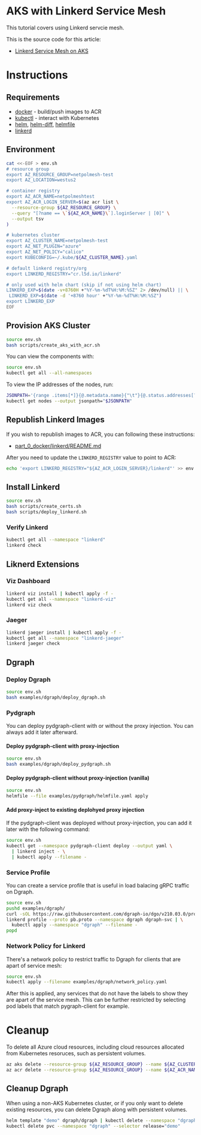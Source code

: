 # AKS with Linkerd Service Mesh

This tutorial covers using Linkerd servcie mesh.

This is the source code for this article:

* [Linkerd Service Mesh on AKS](https://joachim8675309.medium.com/linkerd-service-mesh-on-aks-a75d60ef4f5a)

# Instructions

## Requirements

* [docker](https://docs.docker.com/get-docker/) - build/push images to ACR
* [kubectl](https://kubernetes.io/docs/tasks/tools/) - interact with Kubernetes
* [helm](https://helm.sh/docs/intro/install/), [helm-diff](https://github.com/databus23/helm-diff), [helmfile](https://github.com/roboll/helmfile)
* [linkerd](https://linkerd.io/2.10/getting-started/)


## Environment

```bash
cat <<-EOF > env.sh
# resource group
export AZ_RESOURCE_GROUP=netpolmesh-test
export AZ_LOCATION=westus2

# container registry
export AZ_ACR_NAME=netpolmeshtest
export AZ_ACR_LOGIN_SERVER=$(az acr list \
  --resource-group ${AZ_RESOURCE_GROUP} \
  --query "[?name == \`${AZ_ACR_NAME}\`].loginServer | [0]" \
  --output tsv
)

# kubernetes cluster
export AZ_CLUSTER_NAME=netpolmesh-test
export AZ_NET_PLUGIN="azure"
export AZ_NET_POLICY="calico"
export KUBECONFIG=~/.kube/${AZ_CLUSTER_NAME}.yaml

# default linkerd registry/org
export LINKERD_REGISTRY="cr.l5d.io/linkerd"

# only used with helm chart (skip if not using helm chart)
LINKERD_EXP=$(date -v+8760H +"%Y-%m-%dT%H:%M:%SZ" 2> /dev/null) || \
 LINKERD_EXP=$(date -d '+8760 hour' +"%Y-%m-%dT%H:%M:%SZ")
export LINKERD_EXP
EOF
```

## Provision AKS Cluster

```bash
source env.sh
bash scripts/create_aks_with_acr.sh
```

You can view the components with:

```bash
source env.sh
kubectl get all --all-namespaces
```

To view the IP addresses of the nodes, run:

```bash
JSONPATH='{range .items[*]}{@.metadata.name}{"\t"}{@.status.addresses[?(@.type == "InternalIP")].address}{"\n"}{end}'
kubectl get nodes --output jsonpath="$JSONPATH"
```

## Republish Linkerd Images

If you wish to republish images to ACR, you can following these instructions:

* [part_0_docker/linkerd/README.md](../part_0_docker/linkerd/README.md)

After you need to update the `LINKERD_REGISTRY` value to point to ACR:

```bash
echo 'export LINKERD_REGISTRY="${AZ_ACR_LOGIN_SERVER}/linkerd"' >> env.sh
```

## Install Linkerd

```bash
source env.sh
bash scripts/create_certs.sh
bash scripts/deploy_linkerd.sh
```

### Verify Linkerd

```bash
kubectl get all --namespace "linkerd"
linkerd check
```

## Liknerd Extensions

### Viz Dashboard

```bash
linkerd viz install | kubectl apply -f -
kubectl get all --namespace "linkerd-viz"
linkerd viz check
```

### Jaeger

```bash
linkerd jaeger install | kubectl apply -f -
kubectl get all --namespace "linkerd-jaeger"
linkerd jaeger check
```

## Dgraph

### Deploy Dgraph

```bash
source env.sh
bash examples/dgraph/deploy_dgraph.sh
```

### Pydgraph

You can deploy pydgraph-client with or without the proxy injection.  You can always add it later afterward.

#### Deploy pydgraph-client with proxy-injection

```bash
source env.sh
bash examples/dgraph/deploy_pydgraph.sh
```

#### Deploy pydgraph-client without proxy-injection (vanilla)

```bash
source env.sh
helmfile --file examples/pydgraph/helmfile.yaml apply
```

#### Add proxy-inject to existing deplohyed proxy injection

If the pydgraph-client was deployed without proxy-injection, you can add it later with the following command:

```bash
source env.sh
kubectl get --namespace pydgraph-client deploy --output yaml \
  | linkerd inject - \
  | kubectl apply --filename -
```

### Service Profile

You can create a service profile that is useful in load balacing gRPC traffic on Dgraph.

```bash
source env.sh
pushd examples/dgraph/
curl -sOL https://raw.githubusercontent.com/dgraph-io/dgo/v210.03.0/protos/api.proto
linkerd profile --proto pb.proto --namespace dgraph dgraph-svc | \
  kubectl apply --namespace "dgraph" --filename -
popd
```

### Network Policy for Linkerd

There's a network policy to restrict traffic to Dgraph for clients that are apart of service mesh:

```bash
source env.sh
kubectl apply --filename examples/dgraph/network_policy.yaml
```

After this is applied, any services that do not have the labels to show they are apart of the service mesh.  This can be further restricted by selecting pod labels that match pygraph-client for example.

# Cleanup

To delete all Azure cloud resources, including cloud resources allocated from Kubernetes resoruces, such as persistent volumes.

```bash
az aks delete --resource-group ${AZ_RESOURCE_GROUP} --name ${AZ_CLUSTER_NAME}
az acr delete --resource-group ${AZ_RESOURCE_GROUP} --name ${AZ_ACR_NAME}
```

## Cleanup Dgraph

When using a non-AKS Kubernetes cluster, or if you only want to delete existing resources, you can delete Dgraph along with persistent volumes.

```bash
helm template "demo" dgraph/dgraph | kubectl delete --namespace "dgraph" --filename -
kubectl delete pvc --namespace "dgraph" --selector release="demo"
```

